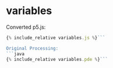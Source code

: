 

<script src="../p5/p5.min.js"></script>
<script src="variables.js"></script>

# variables

<main></main>

Converted p5.js:
```javascript
{% include_relative variables.js %}```

Original Processing:
```java
{% include_relative variables.pde %}```

